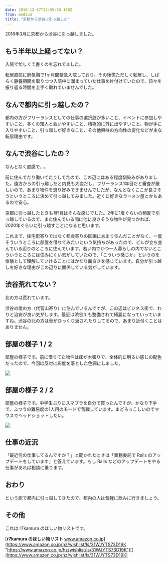 ```yaml
---
date: 2018-12-07T12:55:18.100Z
from: medium
title: "京都から渋谷に引っ越した"
---
```


2018年3月に京都から渋谷に引っ越しました。

## もう半年以上経ってない？

入院で忙しくて書くのを忘れてました。

転居直前に肺気胸で1ヶ月間緊急入院しており、その後慌ただしく転居し、しばらく静養期間を取りつつ入院中に溜まっていた仕事を片付けていたので、日々を振り返る時間を上手く取れていませんでした。

## なんで都内に引っ越したの？

都内の方がフリーランスとしての仕事の選択肢が多いこと、イベントに参加しやすいこと、多くの知人と会いやすいこと、積極的に外に出やすいこと、物が手に入りやすいこと、引っ越しが好きなこと、その他興味の方向性の変化などが主な転居理由です。

## なんで渋谷にしたの？

なんとなく直感で…。

前に住んでたり働いてたりしてたので、この辺にはある程度馴染みがありました。遠方からの引っ越しだと内見も大変だし、フリーランス1年目だと審査が厳しいので、あまり物件を選り好みできませんでしたが、なんとなくここが良さそうというところに決めて引っ越してみました。近くに好きなラーメン屋とかもあるので安心。

京都に引っ越したときも1軒目はそんな感じでした。2年に1度ぐらいの頻度で引っ越しているので、また住んでいる間に他に良さそうな物件が見つかれば、2020年ぐらいに引っ越すことになると思います。

これまで、住宅街寄りではなく都会寄りの区画にあまり住んだことがなく、一度そういうところに部屋を借りてみたいという気持ちがあったので、ビルが立ち並んでいる辺りのところに住んでいます。若い内でかつ一人暮らしの内でないとこういうところには住みにくい気がしていたので、「こういう感じか」というのを体験として理解していけることにはかなり面白さを感じています。自分が引っ越しを好きな理由がこの辺りに関係している気がしています。

## 渋谷荒れてない？

北の方は荒れています。

渋谷の南の方（代官山寄り）に住んでいるんですが、この辺はビジネス街で、わりと治安が良い気がします。最近は渋谷川も整備されて綺麗になっていっていますね。渋谷の北の方は車がひっくり返されたりしてるので、あまり近付くことはありません。

## 部屋の様子 1 / 2

部屋の様子です。前に借りてた物件は床が木張りで、全体的に明るい感じの配色だったので、今回は反対に彩度を落とした色調にしました。

![](https://cdn-images-1.medium.com/max/1200/0*InT1IRP6-OSAxJCO)

## 部屋の様子 2 / 2

部屋の様子です。中学生ぶりにスマブラを自分で買ったんですが、かなり下手で、ふつうの難易度の1人用のモードで苦戦しています。まどろっこしいのでマウスでヘッドショットしたい。

![](https://cdn-images-1.medium.com/max/1200/0*ObkSCSl2XACtrC8k)

## 仕事の近況

「最近何の仕事してるんですか？」と聞かれたときは「業務委託で Rails のアップデートをしています」と答えています。もし Rails などのアップデートをやる仕事があれば相談に乗ります。

## おわり

という訳で都内に引っ越してきたので、都内の人は気軽に飲みに行きましょう。

## その他

これは r7kamura のほしい物リストです。

[**r7kamura のほしい物リスト**
www.amazon.co.jp](https://www.amazon.co.jp/hz/wishlist/ls/31WJYTS73D19K "https://www.amazon.co.jp/hz/wishlist/ls/31WJYTS73D19K")[](https://www.amazon.co.jp/hz/wishlist/ls/31WJYTS73D19K)
